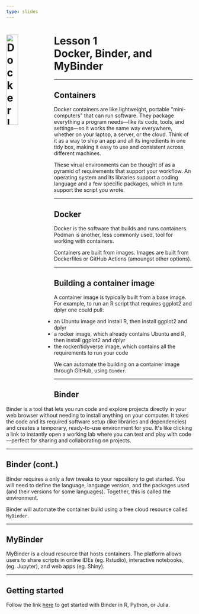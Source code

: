```yaml
---
type: slides
---
```


<div><h1><img src="https://logos-world.net/wp-content/uploads/2021/02/Docker-Logo-2017-present.jpg" alt="Docker Logo" width=25% align="left"/> Lesson 1<br>Docker, Binder, and MyBinder</h1></div>

---
## Containers

Docker containers are like lightweight, portable "mini-computers" that can run software. They package everything a program needs—like its code, tools, and settings—so it works the same way everywhere, whether on your laptop, a server, or the cloud. Think of it as a way to ship an app and all its ingredients in one tidy box, making it easy to use and consistent across different machines.

These virual environments can be thought of as a pyramid of requirements that support your workflow. An operating system and its libraries support a coding language and a few specific packages, which in turn support the script you wrote.

---

## Docker

Docker is the software that builds and runs containers. Podman is another, less commonly used, tool for working with containers.

Containers are built from images. Images are built from Dockerfiles or GitHub Actions (amoungst other options).

---

## Building a container image

A container image is typically built from a base image. For example, to run an R script that requires ggplot2 and dplyr one could pull:

* an Ubuntu image and install R, then install ggplot2 and dplyr
* a rocker image, which already contains Ubuntu and R, then install ggplot2 and dplyr
* the rocker/tidyverse image, which contains all the requirements to run your code

We can automate the building on a container image through GitHub, using `Binder`.

---

## Binder


Binder is a tool that lets you run code and explore projects directly in your web browser without needing to install anything on your computer. It takes the code and its required software setup (like libraries and dependencies) and creates a temporary, ready-to-use environment for you. It's like clicking a link to instantly open a working lab where you can test and play with code—perfect for sharing and collaborating on projects.

---

## Binder (cont.)

Binder requires a only a few tweaks to your repository to get started. You will need to define the language, language version, and the packages used (and their versions for some languages). Together, this is called the environment.

Binder will automate the container build using a free cloud resource called `MyBinder`.

---

## MyBinder

MyBinder is a cloud resource that hosts containers. The platform allows users to share scripts in online IDEs (eg. Rstudio), interactive notebooks, (eg. Jupyter), and web apps (eg. Shiny).

---

## Getting started

Follow the link [here](https://the-turing-way.netlify.app/communication/binder/zero-to-binder.html) to get started with Binder in R, Python, or Julia.